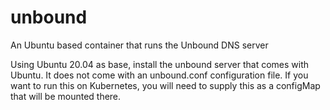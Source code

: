# unbound
An Ubuntu based container that runs the Unbound DNS server

Using Ubuntu 20.04 as base, install the unbound server that comes with Ubuntu. It does not come with an unbound.conf configuration file. If you want to run this on Kubernetes, you will need to supply this as a configMap that will be mounted there.
